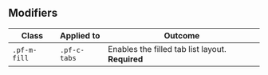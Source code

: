 ## Modifiers

| Class | Applied to | Outcome |
| -- | -- | -- |
| `.pf-m-fill`  | `.pf-c-tabs` | Enables the filled tab list layout. **Required** |
